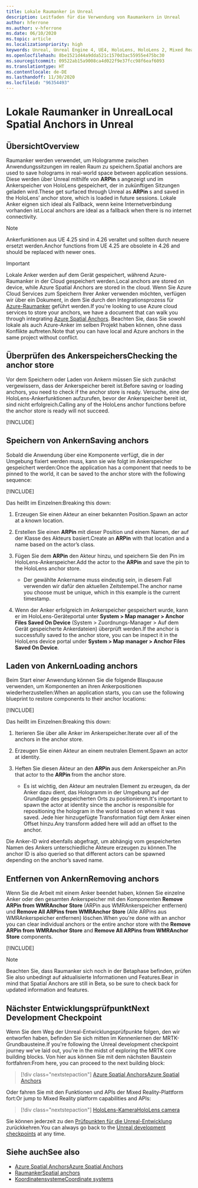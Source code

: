 ```yaml
---
title: Lokale Raumanker in Unreal
description: Leitfaden für die Verwendung von Raumankern in Unreal
author: hferrone
ms.author: v-hferrone
ms.date: 06/10/2020
ms.topic: article
ms.localizationpriority: high
keywords: Unreal, Unreal Engine 4, UE4, HoloLens, HoloLens 2, Mixed Reality, Entwicklung, Features, Dokumentation, Leitfäden, Hologramme, Raumanker, Mixed Reality-Headset, Windows Mixed Reality-Headset, Virtual Reality-Headset
ms.openlocfilehash: 8be1521d44a9dda521c1570d3ac55955e475bc30
ms.sourcegitcommit: 09522ab15a9008ca4d022f9e37fcc98f6eaf6093
ms.translationtype: HT
ms.contentlocale: de-DE
ms.lasthandoff: 11/30/2020
ms.locfileid: "96354493"
---
```

# <a name="local-spatial-anchors-in-unreal"></a><span data-ttu-id="6cbb4-104">Lokale Raumanker in Unreal</span><span class="sxs-lookup"><span data-stu-id="6cbb4-104">Local Spatial Anchors in Unreal</span></span>

## <a name="overview"></a><span data-ttu-id="6cbb4-105">Übersicht</span><span class="sxs-lookup"><span data-stu-id="6cbb4-105">Overview</span></span>

<span data-ttu-id="6cbb4-106">Raumanker werden verwendet, um Hologramme zwischen Anwendungssitzungen im realen Raum zu speichern.</span><span class="sxs-lookup"><span data-stu-id="6cbb4-106">Spatial anchors are used to save holograms in real-world space between application sessions.</span></span> <span data-ttu-id="6cbb4-107">Diese werden über Unreal mithilfe von **ARPin** s angezeigt und im Ankerspeicher von HoloLens gespeichert, der in zukünftigen Sitzungen geladen wird.</span><span class="sxs-lookup"><span data-stu-id="6cbb4-107">These get surfaced through Unreal as **ARPin** s and saved in the HoloLens’ anchor store, which is loaded in future sessions.</span></span> <span data-ttu-id="6cbb4-108">Lokale Anker eignen sich ideal als Fallback, wenn keine Internetverbindung vorhanden ist.</span><span class="sxs-lookup"><span data-stu-id="6cbb4-108">Local anchors are ideal as a fallback when there is no internet connectivity.</span></span>

> [!NOTE]
> <span data-ttu-id="6cbb4-109">Ankerfunktionen aus UE 4.25 sind in 4.26 veraltet und sollten durch neuere ersetzt werden.</span><span class="sxs-lookup"><span data-stu-id="6cbb4-109">Anchor functions from UE 4.25 are obsolete in 4.26 and should be replaced with newer ones.</span></span> 

> [!IMPORTANT]
> <span data-ttu-id="6cbb4-110">Lokale Anker werden auf dem Gerät gespeichert, während Azure-Raumanker in der Cloud gespeichert werden.</span><span class="sxs-lookup"><span data-stu-id="6cbb4-110">Local anchors are stored on device, while Azure Spatial Anchors are stored in the cloud.</span></span> <span data-ttu-id="6cbb4-111">Wenn Sie Azure Cloud Services zum Speichern Ihrer Anker verwenden möchten, verfügen wir über ein Dokument, in dem Sie durch den Integrationsprozess für [Azure-Raumanker](unreal-azure-spatial-anchors.md) geführt werden.</span><span class="sxs-lookup"><span data-stu-id="6cbb4-111">If you're looking to use Azure cloud services to store your anchors, we have a document that can walk you through integrating [Azure Spatial Anchors](unreal-azure-spatial-anchors.md).</span></span> <span data-ttu-id="6cbb4-112">Beachten Sie, dass Sie sowohl lokale als auch Azure-Anker im selben Projekt haben können, ohne dass Konflikte auftreten.</span><span class="sxs-lookup"><span data-stu-id="6cbb4-112">Note that you can have local and Azure anchors in the same project without conflict.</span></span>

## <a name="checking-the-anchor-store"></a><span data-ttu-id="6cbb4-113">Überprüfen des Ankerspeichers</span><span class="sxs-lookup"><span data-stu-id="6cbb4-113">Checking the anchor store</span></span>

<span data-ttu-id="6cbb4-114">Vor dem Speichern oder Laden von Ankern müssen Sie sich zunächst vergewissern, dass der Ankerspeicher bereit ist.</span><span class="sxs-lookup"><span data-stu-id="6cbb4-114">Before saving or loading anchors, you need to check if the anchor store is ready.</span></span>  <span data-ttu-id="6cbb4-115">Versuche, eine der HoloLens-Ankerfunktionen aufzurufen, bevor der Ankerspeicher bereit ist, sind nicht erfolgreich.</span><span class="sxs-lookup"><span data-stu-id="6cbb4-115">Calling any of the HoloLens anchor functions before the anchor store is ready will not succeed.</span></span>  

[!INCLUDE[](includes/tabs-sa-1.md)]

## <a name="saving-anchors"></a><span data-ttu-id="6cbb4-116">Speichern von Ankern</span><span class="sxs-lookup"><span data-stu-id="6cbb4-116">Saving anchors</span></span>

<span data-ttu-id="6cbb4-117">Sobald die Anwendung über eine Komponente verfügt, die in der Umgebung fixiert werden muss, kann sie wie folgt im Ankerspeicher gespeichert werden:</span><span class="sxs-lookup"><span data-stu-id="6cbb4-117">Once the application has a component that needs to be pinned to the world, it can be saved to the anchor store with the following sequence:</span></span> 

[!INCLUDE[](includes/tabs-sa-2.md)]

<span data-ttu-id="6cbb4-118">Das heißt im Einzelnen:</span><span class="sxs-lookup"><span data-stu-id="6cbb4-118">Breaking this down:</span></span>
1. <span data-ttu-id="6cbb4-119">Erzeugen Sie einen Akteur an einer bekannten Position.</span><span class="sxs-lookup"><span data-stu-id="6cbb4-119">Spawn an actor at a known location.</span></span>
2. <span data-ttu-id="6cbb4-120">Erstellen Sie einen **ARPin** mit dieser Position und einem Namen, der auf der Klasse des Akteurs basiert.</span><span class="sxs-lookup"><span data-stu-id="6cbb4-120">Create an **ARPin** with that location and a name based on the actor’s class.</span></span> 
3. <span data-ttu-id="6cbb4-121">Fügen Sie dem **ARPin** den Akteur hinzu, und speichern Sie den Pin im HoloLens-Ankerspeicher.</span><span class="sxs-lookup"><span data-stu-id="6cbb4-121">Add the actor to the **ARPin** and save the pin to the HoloLens anchor store.</span></span>  
    * <span data-ttu-id="6cbb4-122">Der gewählte Ankername muss eindeutig sein, in diesem Fall verwenden wir dafür den aktuellen Zeitstempel.</span><span class="sxs-lookup"><span data-stu-id="6cbb4-122">The anchor name you choose must be unique, which in this example is the current timestamp.</span></span> 

4. <span data-ttu-id="6cbb4-123">Wenn der Anker erfolgreich im Ankerspeicher gespeichert wurde, kann er im HoloLens-Geräteportal unter **System > Map manager > Anchor Files Saved On Device** (System > Zuordnungs-Manager > Auf dem Gerät gespeicherte Ankerdateien) überprüft werden.</span><span class="sxs-lookup"><span data-stu-id="6cbb4-123">If the anchor is successfully saved to the anchor store, you can be inspect it in the HoloLens device portal under **System > Map manager > Anchor Files Saved On Device**.</span></span> 

## <a name="loading-anchors"></a><span data-ttu-id="6cbb4-124">Laden von Ankern</span><span class="sxs-lookup"><span data-stu-id="6cbb4-124">Loading anchors</span></span>

<span data-ttu-id="6cbb4-125">Beim Start einer Anwendung können Sie die folgende Blaupause verwenden, um Komponenten an ihren Ankerpositionen wiederherzustellen:</span><span class="sxs-lookup"><span data-stu-id="6cbb4-125">When an application starts, you can use the following blueprint to restore components to their anchor locations:</span></span>

[!INCLUDE[](includes/tabs-sa-3.md)]

<span data-ttu-id="6cbb4-126">Das heißt im Einzelnen:</span><span class="sxs-lookup"><span data-stu-id="6cbb4-126">Breaking this down:</span></span>
1. <span data-ttu-id="6cbb4-127">Iterieren Sie über alle Anker im Ankerspeicher.</span><span class="sxs-lookup"><span data-stu-id="6cbb4-127">Iterate over all of the anchors in the anchor store.</span></span> 
2. <span data-ttu-id="6cbb4-128">Erzeugen Sie einen Akteur an einem neutralen Element.</span><span class="sxs-lookup"><span data-stu-id="6cbb4-128">Spawn an actor at identity.</span></span>
3. <span data-ttu-id="6cbb4-129">Heften Sie diesen Akteur an den **ARPin** aus dem Ankerspeicher an.</span><span class="sxs-lookup"><span data-stu-id="6cbb4-129">Pin that actor to the **ARPin** from the anchor store.</span></span>  

    * <span data-ttu-id="6cbb4-130">Es ist wichtig, den Akteur am neutralen Element zu erzeugen, da der Anker dazu dient, das Hologramm in der Umgebung auf der Grundlage des gespeicherten Orts zu positionieren.</span><span class="sxs-lookup"><span data-stu-id="6cbb4-130">It's important to spawn the actor at identity since the anchor is responsible for repositioning the hologram in the world based on where it was saved.</span></span> <span data-ttu-id="6cbb4-131">Jede hier hinzugefügte Transformation fügt dem Anker einen Offset hinzu.</span><span class="sxs-lookup"><span data-stu-id="6cbb4-131">Any transform added here will add an offset to the anchor.</span></span> 

<span data-ttu-id="6cbb4-132">Die Anker-ID wird ebenfalls abgefragt, um abhängig vom gespeicherten Namen des Ankers unterschiedliche Akteure erzeugen zu können.</span><span class="sxs-lookup"><span data-stu-id="6cbb4-132">The anchor ID is also queried so that different actors can be spawned depending on the anchor’s saved name.</span></span> 

## <a name="removing-anchors"></a><span data-ttu-id="6cbb4-133">Entfernen von Ankern</span><span class="sxs-lookup"><span data-stu-id="6cbb4-133">Removing anchors</span></span> 

<span data-ttu-id="6cbb4-134">Wenn Sie die Arbeit mit einem Anker beendet haben, können Sie einzelne Anker oder den gesamten Ankerspeicher mit den Komponenten **Remove ARPin from WMRAnchor Store** (ARPin aus WMRAnkerspeicher entfernen) und **Remove All ARPins from WMRAnchor Store** (Alle ARPins aus WMRAnkerspeicher entfernen) löschen.</span><span class="sxs-lookup"><span data-stu-id="6cbb4-134">When you're done with an anchor you can clear individual anchors or the entire anchor store with the **Remove ARPin from WMRAnchor Store** and **Remove All ARPins from WMRAnchor Store** components.</span></span>

[!INCLUDE[](includes/tabs-sa-4.md)]

> [!NOTE]
> <span data-ttu-id="6cbb4-135">Beachten Sie, dass Raumanker sich noch in der Betaphase befinden, prüfen Sie also unbedingt auf aktualisierte Informationen und Features.</span><span class="sxs-lookup"><span data-stu-id="6cbb4-135">Bear in mind that Spatial Anchors are still in Beta, so be sure to check back for updated information and features.</span></span>

## <a name="next-development-checkpoint"></a><span data-ttu-id="6cbb4-136">Nächster Entwicklungsprüfpunkt</span><span class="sxs-lookup"><span data-stu-id="6cbb4-136">Next Development Checkpoint</span></span>

<span data-ttu-id="6cbb4-137">Wenn Sie dem Weg der Unreal-Entwicklungsprüfpunkte folgen, den wir entworfen haben, befinden Sie sich mitten im Kennenlernen der MRTK-Grundbausteine.</span><span class="sxs-lookup"><span data-stu-id="6cbb4-137">If you're following the Unreal development checkpoint journey we've laid out, you're in the midst of exploring the MRTK core building blocks.</span></span> <span data-ttu-id="6cbb4-138">Von hier aus können Sie mit dem nächsten Baustein fortfahren:</span><span class="sxs-lookup"><span data-stu-id="6cbb4-138">From here, you can proceed to the next building block:</span></span> 

> [!div class="nextstepaction"]
> [<span data-ttu-id="6cbb4-139">Azure Spatial Anchors</span><span class="sxs-lookup"><span data-stu-id="6cbb4-139">Azure Spatial Anchors</span></span>](unreal-azure-spatial-anchors.md)

<span data-ttu-id="6cbb4-140">Oder fahren Sie mit den Funktionen und APIs der Mixed Reality-Plattform fort:</span><span class="sxs-lookup"><span data-stu-id="6cbb4-140">Or jump to Mixed Reality platform capabilities and APIs:</span></span>

> [!div class="nextstepaction"]
> [<span data-ttu-id="6cbb4-141">HoloLens-Kamera</span><span class="sxs-lookup"><span data-stu-id="6cbb4-141">HoloLens camera</span></span>](unreal-hololens-camera.md)

<span data-ttu-id="6cbb4-142">Sie können jederzeit zu den [Prüfpunkten für die Unreal-Entwicklung](unreal-development-overview.md#2-core-building-blocks) zurückkehren.</span><span class="sxs-lookup"><span data-stu-id="6cbb4-142">You can always go back to the [Unreal development checkpoints](unreal-development-overview.md#2-core-building-blocks) at any time.</span></span>

## <a name="see-also"></a><span data-ttu-id="6cbb4-143">Siehe auch</span><span class="sxs-lookup"><span data-stu-id="6cbb4-143">See also</span></span>
* [<span data-ttu-id="6cbb4-144">Azure Spatial Anchors</span><span class="sxs-lookup"><span data-stu-id="6cbb4-144">Azure Spatial Anchors</span></span>](unreal-azure-spatial-anchors.md)
* [<span data-ttu-id="6cbb4-145">Raumanker</span><span class="sxs-lookup"><span data-stu-id="6cbb4-145">Spatial anchors</span></span>](../../design/spatial-anchors.md)
* [<span data-ttu-id="6cbb4-146">Koordinatensysteme</span><span class="sxs-lookup"><span data-stu-id="6cbb4-146">Coordinate systems</span></span>](../../design/coordinate-systems.md)

